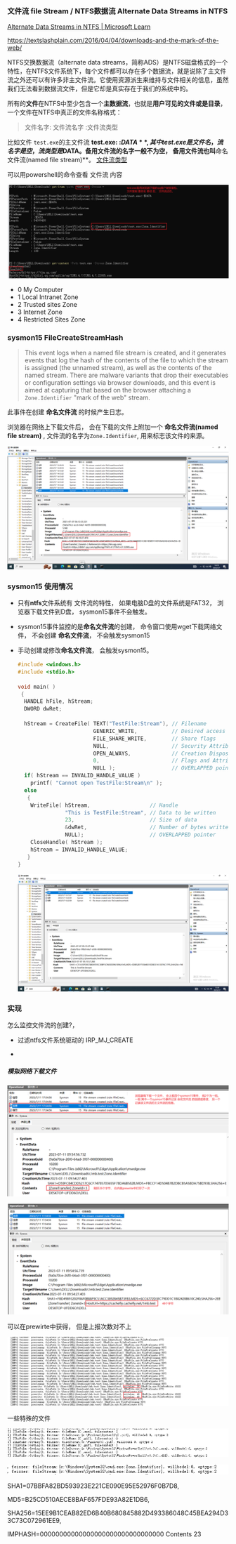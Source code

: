 ### 文件流 file Stream / NTFS数据流 Alternate Data Streams in NTFS

[Alternate Data Streams in NTFS | Microsoft Learn](https://learn.microsoft.com/zh-cn/archive/blogs/askcore/alternate-data-streams-in-ntfs) 

https://textslashplain.com/2016/04/04/downloads-and-the-mark-of-the-web/

NTFS交换数据流（alternate data streams，简称ADS）是NTFS磁盘格式的一个特性，在NTFS文件系统下，每个文件都可以存在多个数据流，就是说除了主文件流之外还可以有许多非主文件流。它使用资源派生来维持与文件相关的信息，虽然我们无法看到数据流文件，但是它却是真实存在于我们的系统中的。



所有的**文件**在NTFS中至少包含一个**主数据流**，也就是**用户可见的文件或是目录**，一个文件在NTFS中真正的文件名称格式：

> 文件名字: 文件流名字 :文件流类型

比如文件 `test.exe`的主文件流 **test.exe: :$DATA**, 其中test.exe是文件名， 流名字是空，流类型是$DATA。备用文件流的名字一般不为空， 备用文件流也叫**命名文件流(named file stream)**。 [文件流类型](https://learn.microsoft.com/zh-cn/windows/win32/fileio/file-streams) 



可以用powershell的命令查看 文件流 内容

<img src="sysmon15预研.assets/image-20230707140921088.png" alt="powershell命令获取文件流信息" style="zoom:80%;" />  

- 0 My Computer
- 1 Local Intranet Zone
- 2 Trusted sites Zone
- 3 Internet Zone
- 4 Restricted Sites Zone







### sysmon15  FileCreateStreamHash

> This event logs when a named file stream is created, and it generates events that log the hash of the contents of the file to which the stream is assigned (the unnamed stream), as well as the contents of the named stream. There are malware variants that drop their executables or configuration settings via browser downloads, and this event is aimed at capturing that based on the browser attaching a `Zone.Identifier` "mark of the web" stream.

此事件在创建 **命名文件流** 的时候产生日志。 

浏览器在网络上下载文件后， 会在下载的文件上附加一个 **命名文件流(named file stream)** , 文件流的名字为`Zone.Identifier`, 用来标志该文件的来源。 

<img src="sysmon15预研.assets/image-20230707141846042.png" alt="浏览器下载文件后 sysmon15日志信息" style="zoom:65%;" /> 







### sysmon15 使用情况

- 只有**ntfs**文件系统有 文件流的特性， 如果电脑D盘的文件系统是FAT32， 浏览器下载文件到D盘， sysmon15事件不会触发。

- sysmon15事件监控的是**命名文件流**的创建， 命令窗口使用wget下载网络文件， 不会创建 **命名文件流**， 不会触发sysmon15

- 手动创建或修改**命名文件流**， 会触发sysmon15。

  ```c
  #include <windows.h>
  #include <stdio.h>
  
  void main( )
   {
    HANDLE hFile, hStream;
    DWORD dwRet;
  
    hStream = CreateFile( TEXT("TestFile:Stream"), // Filename
                          GENERIC_WRITE,           // Desired access
                          FILE_SHARE_WRITE,        // Share flags
                          NULL,                    // Security Attributes
                          OPEN_ALWAYS,             // Creation Disposition
                          0,                       // Flags and Attributes
                          NULL );                  // OVERLAPPED pointer
    if( hStream == INVALID_HANDLE_VALUE )
      printf( "Cannot open TestFile:Stream\n" );
    else
     {
      WriteFile( hStream,                   // Handle
                 "This is TestFile:Stream", // Data to be written
                 23,                        // Size of data
                 &dwRet,                    // Number of bytes written
                 NULL);                     // OVERLAPPED pointer
      CloseHandle( hStream );
      hStream = INVALID_HANDLE_VALUE;
     }
  }
  ```

  ![image-20230707133015381](sysmon15预研.assets/image-20230707133015381.png)



### 实现

怎么监控文件流的创建?， 

- 过滤ntfs文件系统驱动的 IRP_MJ_CREATE 

- 



##### 模拟网络下载文件

![image-20230712142404237](sysmon15预研.assets/image-20230712142404237.png) 



![image-20230712142816009](sysmon15预研.assets/image-20230712142816009.png)

可以在prewirte中获得， 但是上报次数对不上

 ![image-20230712142945063](sysmon15预研.assets/image-20230712142945063.png)





一些特殊的文件

![image-20230717153647627](sysmon15预研.assets/image-20230717153647627.png) 



![image-20230717153714194](sysmon15预研.assets/image-20230717153714194.png) 



SHA1=07BBFA82BD593923E221CE090E95E52976F0B7D8,

MD5=B25CD510AECE8BAF657FDE93A82E1DB6,

SHA256=15EE9B1CEAB82ED6B40B680845882D493386048C45BEA294D33C73C072961EE9,

IMPHASH=00000000000000000000000000000000 
  Contents 23  